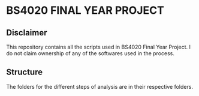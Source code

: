 # BS4020 FINAL YEAR PROJECT
## Disclaimer
This repository contains all the scripts used in BS4020 Final Year Project. I do not claim ownership of any of the softwares used in the process. 
## Structure
The folders for the different steps of analysis are in their respective folders. 

